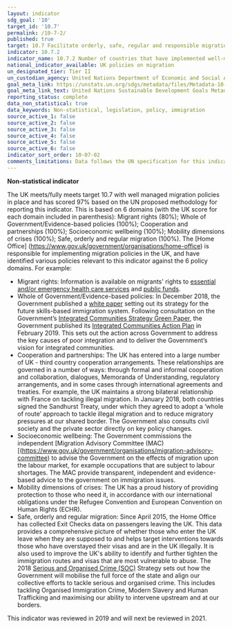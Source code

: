 ```yaml
---
layout: indicator
sdg_goal: '10'
target_id: '10.7'
permalink: /10-7-2/
published: true
target: 10.7 Facilitate orderly, safe, regular and responsible migration and mobility of people, including through the implementation of planned and well-managed migration policies
indicator: 10.7.2
indicator_name: 10.7.2 Number of countries that have implemented well-managed migration policies
national_indicator_available: UK policies on migration
un_designated_tier: Tier II
un_custodian_agency: United Nations Department of Economic and Social Affairs (DESA), International Organization for Migration (IOM)
goal_meta_link: https://unstats.un.org/sdgs/metadata/files/Metadata-10-07-02.pdf
goal_meta_link_text: United Nations Sustainable Development Goals Metadata (PDF 4.0 MB)
reporting_status: complete
data_non_statistical: true
data_keywords: Non-statistical, legislation, policy, immigration
source_active_1: false
source_active_2: false
source_active_3: false
source_active_4: false
source_active_5: false
source_active_6: false
indicator_sort_order: 10-07-02
comments_limitations: Data follows the UN specification for this indicator. This indicator has been identified in collaboration with topic experts.
---
```

**Non-statistical indicator**

The UK meets/fully meets target 10.7 with well managed migration policies in place and has scored 97% based on the UN proposed methodology for reporting this indicator. This is based on 6 domains (with the UK score for each domain included in parenthesis): Migrant rights (80%); Whole of Government/Evidence-based policies (100%); Cooperation and partnerships (100%); Socioeconomic wellbeing (100%); Mobility dimensions of crises (100%); Safe, orderly and regular migration (100%). The [Home Office] (https://www.gov.uk/government/organisations/home-office) is responsible for implementing migration policies in the UK, and have identified various policies relevant to this indicator against the 6 policy domains. For example:
 
* Migrant rights: Information is available on migrants' rights to [essential and/or emergency health care services](https://www.gov.uk/government/collections/nhs-visitor-and-migrant-cost-recovery-programme) and [public funds](https://www.gov.uk/government/publications/public-funds--2/public-funds).
* Whole of Government/Evidence-based policies: In December 2018, the Government published a [white paper](https://www.gov.uk/government/publications/the-uks-future-skills-based-immigration-system) setting out its strategy for the future skills-based immigration system. Following consultation on the Government’s [Integrated Communities Strategy Green Paper](https://assets.publishing.service.gov.uk/government/uploads/system/uploads/attachment_data/file/696993/Integrated_Communities_Strategy.pdf), the Government published its [Integrated Communities Action Plan](https://assets.publishing.service.gov.uk/government/uploads/system/uploads/attachment_data/file/778045/Integrated_Communities_Strategy_Govt_Action_Plan.pdf) in February 2019. This sets out the action across Government to address the key causes of poor integration and to deliver the Government’s vision for integrated communities.
* Cooperation and partnerships: The UK has entered into a large number of UK - third country cooperation arrangements. These relationships are governed in a number of ways: through formal and informal cooperation and collaboration, dialogues, Memoranda of Understanding, regulatory arrangements, and in some cases through international agreements and treaties. For example, the UK maintains a strong bilateral relationship with France on tackling illegal migration. In January 2018, both countries signed the Sandhurst Treaty, under which they agreed to adopt a ‘whole of route’ approach to tackle illegal migration and to reduce migratory pressures at our shared border. The Government also consults civil society and the private sector directly on key policy changes. 
* Socioeconomic wellbeing: The Government commissions the independent [Migration Advisory Committee (MAC)[(https://www.gov.uk/government/organisations/migration-advisory-committee) to advise the Government on the effects of migration upon the labour market, for example occupations that are subject to labour shortages. The MAC provide transparent, independent and evidence-based advice to the government on immigration issues. 
* Mobility dimensions of crises: The UK has a proud history of providing protection to those who need it, in accordance with our international obligations under the Refugee Convention and European Convention on Human Rights (ECHR). 
* Safe, orderly and regular migration:  Since April 2015, the Home Office has collected Exit Checks data on passengers leaving the UK. This data provides a comprehensive picture of whether those who enter the UK leave when they are supposed to and helps target interventions towards those who have overstayed their visas and are in the UK illegally. It is also used to improve the UK's ability to identify and further tighten the immigration routes and visas that are most vulnerable to abuse. The 2018 [Serious and Organised Crime (SOC)](https://www.gov.uk/government/publications/serious-and-organised-crime-strategy-2018) Strategy sets out how the Government will mobilise the full force of the state and align our collective efforts to tackle serious and organised crime. This includes tackling Organised Immigration Crime, Modern Slavery and Human Trafficking and maximising our ability to intervene upstream and at our borders.

This indicator was reviewed in 2019 and will next be reviewed in 2021.